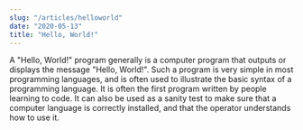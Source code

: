 ```yaml
---
slug: "/articles/helloworld"
date: "2020-05-13"
title: "Hello, World!"
---
```


A "Hello, World!" program generally is a computer program that outputs or
displays the message "Hello, World!". Such a program is very simple in most
programming languages, and is often used to illustrate the basic syntax of a
programming language. It is often the first program written by people learning
to code. It can also be used as a sanity test to make sure that a computer
language is correctly installed, and that the operator understands how to use
it.
